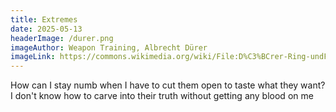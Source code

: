 ```yaml
---
title: Extremes
date: 2025-05-13
headerImage: /durer.png
imageAuthor: Weapon Training, Albrecht Dürer
imageLink: https://commons.wikimedia.org/wiki/File:D%C3%BCrer-Ring-undFechtbuch.1512.Albertina.26232.83.jpg
---
```

How can I stay numb 
when I have to cut them open
to taste what they want?
I don't know how to carve into 
their truth without
getting any blood on me